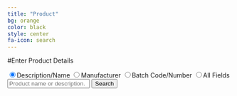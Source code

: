 ```yaml
---
title: "Product"
bg: orange
color: black
style: center
fa-icon: search
---
```


#Enter Product Details

<div style="position: relative; height: 100px;" id="searchBox">
	<span><input type="radio" name="searchtype" id="radioDesc" value="product_description" checked="checked"/><label>Description/Name</label></span>
	<span style="white-space: nowrap;"><input type="radio" name="searchtype" id="radioManu" value="product_description.recalling_firm"/><label>Manufacturer</label></span>
	<span style="white-space: nowrap;"><input type="radio" name="searchtype" id="radioBatc" value="code_info.product_description"/><label>Batch Code/Number</label></span>
	<span style="white-space: nowrap;"><input type="radio" name="searchtype" id="radioAny" value=""/><label>All Fields</label></span>
	<div class="searchform cf">
		<input id="searchTextbox" type="text" placeholder="Product name or description.">
		<button id="searchButton">
			Search
		</button>
	</div>
</div>
